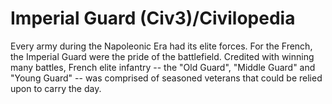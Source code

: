 # Imperial Guard (Civ3)/Civilopedia

Every army during the Napoleonic Era had its elite forces. For the French,
the Imperial Guard were the pride of the battlefield. Credited with winning
many battles, French elite infantry -- the "Old Guard", "Middle Guard" and
"Young Guard" -- was comprised of seasoned veterans that could be relied upon to
carry the day.